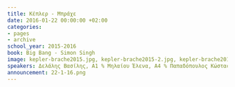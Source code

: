 ```yaml
---
title: Kέπλερ - Μπράχε
date: 2016-01-22 00:00:00 +02:00
categories:
- pages
- archive
school_year: 2015-2016
book: Big Bang - Simon Singh
image: kepler-brache2015.jpg, kepler-brache2015-2.jpg, kepler-brache2015-3.jpg
speakers: Δελάλης Βασίλης, Α1 % Μηλαίου Έλενα, Α4 % Παπαδόπουλος Κώστας, Α1
announcement: 22-1-16.png
---
```


